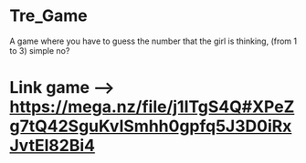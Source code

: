 # Tre_Game
A game where you have to guess the number that the girl is thinking, (from 1 to 3) simple no?

# Link game --> https://mega.nz/file/j1ITgS4Q#XPeZg7tQ42SguKvISmhh0gpfq5J3D0iRxJvtEl82Bi4

